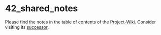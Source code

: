 # 42_shared_notes

Please find the notes in the table of contents of the [Project-Wiki]. Consider visiting its [successor].

[Project-Wiki]: https://github.com/rciak/42_shared_notes/wiki
[successor]: https://github.com/rciak/42-notes-public/wiki

